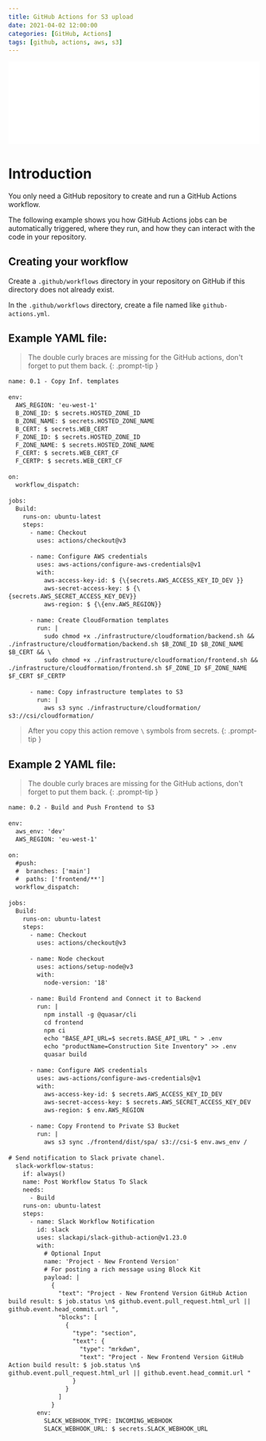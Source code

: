 ```yaml
---
title: GitHub Actions for S3 upload
date: 2021-04-02 12:00:00
categories: [GitHub, Actions]
tags: [github, actions, aws, s3]
---
```

<script defer data-domain="senad-d.github.io" src="https://plus.seki.pro/js/script.js"></script>
![](https://github.com/senad-d/senad-d.github.io/blob/main/_media/images/git-banner.png?raw=true)

# Introduction

You only need a GitHub repository to create and run a GitHub Actions workflow. 

The following example shows you how GitHub Actions jobs can be automatically triggered, where they run, and how they can interact with the code in your repository.

## Creating your workflow

Create a `.github/workflows` directory in your repository on GitHub if this directory does not already exist.

In the `.github/workflows` directory, create a file named like `github-actions.yml`.

## Example YAML file:

> The double curly braces are missing for the GitHub actions, don't forget to put them back.
{: .prompt-tip }

```shell
name: 0.1 - Copy Inf. templates

env:
  AWS_REGION: 'eu-west-1'
  B_ZONE_ID: $ secrets.HOSTED_ZONE_ID 
  B_ZONE_NAME: $ secrets.HOSTED_ZONE_NAME 
  B_CERT: $ secrets.WEB_CERT 
  F_ZONE_ID: $ secrets.HOSTED_ZONE_ID 
  F_ZONE_NAME: $ secrets.HOSTED_ZONE_NAME 
  F_CERT: $ secrets.WEB_CERT_CF 
  F_CERTP: $ secrets.WEB_CERT_CF 

on:
  workflow_dispatch:
  
jobs:
  Build:
    runs-on: ubuntu-latest
    steps:
      - name: Checkout
        uses: actions/checkout@v3

      - name: Configure AWS credentials
        uses: aws-actions/configure-aws-credentials@v1
        with:
          aws-access-key-id: $ {\{secrets.AWS_ACCESS_KEY_ID_DEV }}
          aws-secret-access-key: $ {\{secrets.AWS_SECRET_ACCESS_KEY_DEV}} 
          aws-region: $ {\{env.AWS_REGION}} 
      
      - name: Create CloudFormation templates
        run: |
          sudo chmod +x ./infrastructure/cloudformation/backend.sh && ./infrastructure/cloudformation/backend.sh $B_ZONE_ID $B_ZONE_NAME $B_CERT && \
          sudo chmod +x ./infrastructure/cloudformation/frontend.sh && ./infrastructure/cloudformation/frontend.sh $F_ZONE_ID $F_ZONE_NAME $F_CERT $F_CERTP

      - name: Copy infrastructure templates to S3
        run: |
          aws s3 sync ./infrastructure/cloudformation/ s3://csi/cloudformation/
```

> After you copy this action remove `\` symbols from secrets.
{: .prompt-tip }

## Example 2 YAML file:

> The double curly braces are missing for the GitHub actions, don't forget to put them back.
{: .prompt-tip }

```shell
name: 0.2 - Build and Push Frontend to S3

env:
  aws_env: 'dev'
  AWS_REGION: 'eu-west-1'

on:
  #push:
  #  branches: ['main']
  #  paths: ['frontend/**']
  workflow_dispatch:
  
jobs:
  Build:
    runs-on: ubuntu-latest
    steps:
      - name: Checkout
        uses: actions/checkout@v3
      
      - name: Node checkout
        uses: actions/setup-node@v3
        with:
          node-version: '18'

      - name: Build Frontend and Connect it to Backend
        run: |
          npm install -g @quasar/cli
          cd frontend
          npm ci
          echo "BASE_API_URL=$ secrets.BASE_API_URL " > .env
          echo "productName=Construction Site Inventory" >> .env
          quasar build

      - name: Configure AWS credentials
        uses: aws-actions/configure-aws-credentials@v1
        with:
          aws-access-key-id: $ secrets.AWS_ACCESS_KEY_ID_DEV 
          aws-secret-access-key: $ secrets.AWS_SECRET_ACCESS_KEY_DEV 
          aws-region: $ env.AWS_REGION 
      
      - name: Copy Frontend to Private S3 Bucket
        run: |
          aws s3 sync ./frontend/dist/spa/ s3://csi-$ env.aws_env /

# Send notification to Slack private chanel.
  slack-workflow-status:
    if: always()
    name: Post Workflow Status To Slack
    needs:
      - Build
    runs-on: ubuntu-latest
    steps:
      - name: Slack Workflow Notification
        id: slack
        uses: slackapi/slack-github-action@v1.23.0
        with:
          # Optional Input
          name: 'Project - New Frontend Version'
          # For posting a rich message using Block Kit
          payload: |
            {
              "text": "Project - New Frontend Version GitHub Action build result: $ job.status \n$ github.event.pull_request.html_url || github.event.head_commit.url ",
              "blocks": [
                {
                  "type": "section",
                  "text": {
                    "type": "mrkdwn",
                    "text": "Project - New Frontend Version GitHub Action build result: $ job.status \n$ github.event.pull_request.html_url || github.event.head_commit.url "
                  }
                }
              ]
            }
        env:
          SLACK_WEBHOOK_TYPE: INCOMING_WEBHOOK
          SLACK_WEBHOOK_URL: $ secrets.SLACK_WEBHOOK_URL 
```